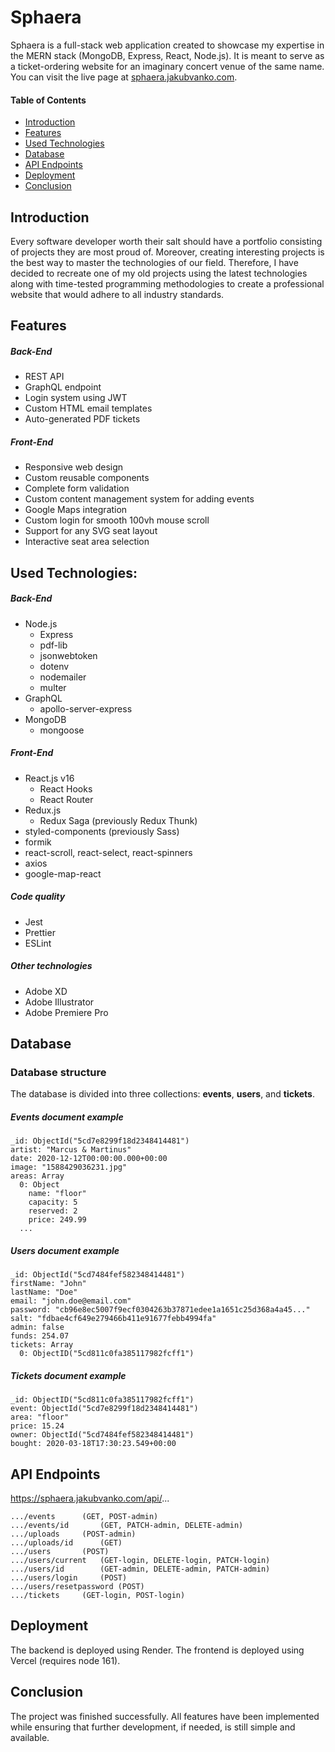# **Sphaera**

Sphaera is a full-stack web application created to showcase my expertise in the MERN stack (MongoDB, Express, React, Node.js). It is meant to serve as a ticket-ordering website for an imaginary concert venue of the same name. You can visit the live page at [sphaera.jakubvanko.com](https://sphaera.jakubvanko.com).

#### Table of Contents

- [Introduction](#introduction)
- [Features](#features)
- [Used Technologies](#used-technologies)
- [Database](#database)
- [API Endpoints](#api-endpoints)
- [Deployment](#deployment)
- [Conclusion](#conclusion)


## Introduction

Every software developer worth their salt should have a portfolio consisting of projects they are most proud of. Moreover, creating interesting projects is the best way to master the technologies of our field. Therefore, I have decided to recreate one of my old projects using the latest technologies along with time-tested programming methodologies to create a professional website that would adhere to all industry standards.


## Features

##### Back-End
- REST API
- GraphQL endpoint
- Login system using JWT
- Custom HTML email templates
- Auto-generated PDF tickets

##### Front-End
- Responsive web design
- Custom reusable components
- Complete form validation
- Custom content management system for adding events
- Google Maps integration
- Custom login for smooth 100vh mouse scroll
- Support for any SVG seat layout
- Interactive seat area selection



## Used Technologies:

##### Back-End
- Node.js
  - Express
  - pdf-lib
  - jsonwebtoken
  - dotenv
  - nodemailer
  - multer
- GraphQL
  - apollo-server-express
- MongoDB
  - mongoose

##### Front-End
- React.js v16
  - React Hooks
  - React Router
- Redux.js
  - Redux Saga (previously Redux Thunk)
- styled-components (previously Sass)
- formik
- react-scroll, react-select, react-spinners
- axios
- google-map-react

##### Code quality
- Jest
- Prettier
- ESLint

##### Other technologies
- Adobe XD
- Adobe Illustrator
- Adobe Premiere Pro


## Database

### Database structure
The database is divided into three collections: **events**, **users**, and **tickets**.

##### Events document example
```
_id: ObjectId("5cd7e8299f18d2348414481")
artist: "Marcus & Martinus"
date: 2020-12-12T00:00:00.000+00:00
image: "1588429036231.jpg"
areas: Array
  0: Object
    name: "floor"
    capacity: 5
    reserved: 2
    price: 249.99
  ...
```

##### Users document example
```
_id: ObjectId("5cd7484fef582348414481")
firstName: "John"
lastName: "Doe"
email: "john.doe@email.com"
password: "cb96e8ec5007f9ecf0304263b37871edee1a1651c25d368a4a45..."
salt: "fdbae4cf649e279466b411e91677febb4994fa"
admin: false
funds: 254.07
tickets: Array
  0: ObjectID("5cd811c0fa385117982fcff1")
```

##### Tickets document example
```
_id: ObjectID("5cd811c0fa385117982fcff1")
event: ObjectId("5cd7e8299f18d2348414481")
area: "floor"
price: 15.24
owner: ObjectId("5cd7484fef582348414481")
bought: 2020-03-18T17:30:23.549+00:00
```

## API Endpoints
https://sphaera.jakubvanko.com/api/...
```
.../events		(GET, POST-admin)
.../events/id		(GET, PATCH-admin, DELETE-admin)
.../uploads		(POST-admin)
.../uploads/id		(GET)
.../users		(POST)
.../users/current	(GET-login, DELETE-login, PATCH-login)
.../users/id		(GET-admin, DELETE-admin, PATCH-admin)
.../users/login		(POST)
.../users/resetpassword	(POST)
.../tickets		(GET-login, POST-login)

```


## Deployment

The backend is deployed using Render.
The frontend is deployed using Vercel (requires node 161).


## Conclusion

The project was finished successfully. All features have been implemented while ensuring that further development, if needed, is still simple and available.
